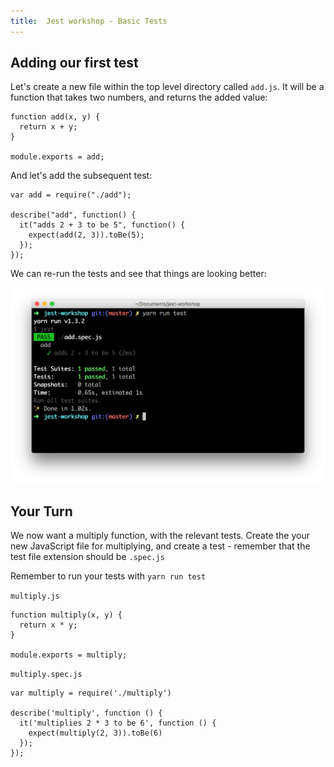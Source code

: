 ```yaml
---
title:  Jest workshop - Basic Tests
---
```


## Adding our first test

Let's create a new file within the top level directory called `add.js`. It will be
a function that takes two numbers, and returns the added value:

```javascript{"title": "add.js"}
function add(x, y) {
  return x + y;
}

module.exports = add;
```

And let's add the subsequent test:

```javascript{"title": "add.spec.js"}
var add = require("./add");

describe("add", function() {
  it("adds 2 + 3 to be 5", function() {
    expect(add(2, 3)).toBe(5);
  });
});
```

We can re-run the tests and see that things are looking better:

![](./basic-test-running.png "Example of yarn run test showing one passing test")

## Your Turn

We now want a multiply function, with the relevant tests. Create the your new JavaScript file
for multiplying, and create a test - remember that the test file extension should be `.spec.js`

Remember to run your tests with `yarn run test`

`multiply.js`

```javascript{"hasSpoilers": true}
function multiply(x, y) {
  return x * y;
}

module.exports = multiply;
```

`multiply.spec.js`

```javascript{"hasSpoilers": true}
var multiply = require('./multiply')

describe('multiply', function () {
  it('multiplies 2 * 3 to be 6', function () {
    expect(multiply(2, 3)).toBe(6)
  });
});
```
